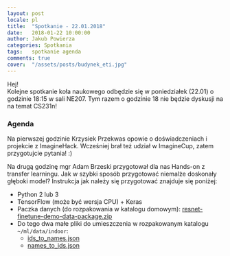 ```yaml
---
layout: post
locale: pl
title:  "Spotkanie - 22.01.2018"
date:   2018-01-22 10:00:00
author: Jakub Powierza
categories: Spotkania
tags:	spotkanie agenda
comments: true
cover:  "/assets/posts/budynek_eti.jpg"
---
```


Hej!  
Kolejne spotkanie koła naukowego odbędzie się w poniedziałek (22.01) o godzinie 18:15
 w sali NE207. Tym razem o godzinie 18 nie będzie dyskusji na na temat CS231n!

### Agenda

Na pierwszej godzinie Krzysiek Przekwas opowie o doświadczeniach i projekcie z ImagineHack.
 Wcześniej brał też udział w ImagineCup, zatem przygotujcie pytania! :)

Na drugą godzinę mgr Adam Brzeski przygotował dla nas Hands-on z transfer learningu. Jak
 w szybki sposób przygotować niemalże doskonały głęboki model? Instrukcja jak należy się
 przygotować znajduje się poniżej:

 - Python 2 lub 3
 - TensorFlow (może być wersja CPU) + Keras
 - Paczka danych (do rozpakowania w katalogu domowym): [resnet-finetune-demo-data-package.zip](http://ml.cta.ai/blog/resnet-finetune-demo/resnet-finetune-demo-data-package.zip)
 - Do tego dwa małe pliki do umieszczenia w rozpakowanym katalogu `~/ml/data/indoor`:
   - [ids_to_names.json](https://raw.githubusercontent.com/cta-ai/resnet-finetune-demo/master/ids_to_names.json)
   - [names_to_ids.json](https://raw.githubusercontent.com/cta-ai/resnet-finetune-demo/master/names_to_ids.json)
